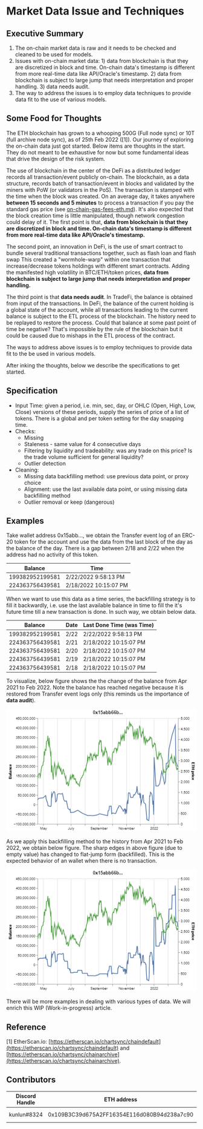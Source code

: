 # Market Data Issue and Techniques

## Executive Summary

1. The on-chain market data is raw and it needs to be checked and cleaned to be used for models.
2. Issues with on-chain market data: 1) data from blockchain is that they are discretized in block and time. On-chain data's timestamp is different from more real-time data like API/Oracle's timestamp. 2) data from blockchain is subject to large jump that needs interpretation and proper handling. 3) data needs audit.
3. The way to address the issues is to employ data techniques to provide data fit to the use of various models.

## Some Food for Thoughts

The ETH blockchain has grown to a whooping 500G (Full node sync) or 10T (full archive node sync), as of 25th Feb 2022 (\[1]). Our journey of exploring the on-chain data just got started. Below items are thoughts in the start. They do not meant to be exhaustive for now but some fundamental ideas that drive the design of the risk system.

The use of blockchain in the center of the DeFi as a distributed ledger records all transaction/event publicly on-chain. The blockchain, as a data structure, records batch of transaction/event in blocks and validated by the miners with PoW (or validators in the PoS). The transaction is stamped with the time when the block was created. On an average day, it takes anywhere **between 15 seconds and 5 minutes** to process a transaction if you pay the standard gas price (see [on-chain-gas-fees-eth.md](on-chain-gas-fees-eth.md "mention")). It's also expected that the block creation time is little manipulated, though network congestion could delay of it. The first point is that, **data from blockchain is that they are discretized in block and time. On-chain data's timestamp is different from more real-time data like API/Oracle's timestamp.**

The second point, an innovation in DeFi, is the use of smart contract to bundle several traditional transactions together, such as flash loan and flash swap This created a "wormhole-warp" within one transaction that increase/decrease tokens holdings with different smart contracts. Adding the manifested high volatility in BTC/ETH/token prices, **data from blockchain is subject to large jump that needs interpretation and proper handling.**

The third point is that **data needs audit**. In TradeFi, the balance is obtained from input of the transactions. In DeFi, the balance of the current holding is a global state of the account, while all transactions leading to the current balance is subject to the ETL process of the blockchain. The history need to be replayed to restore the process. Could that balance at some past point of time be negative? That's impossible by the rule of the blockchain but it could be caused due to mishaps in the ETL process of the contract.

The ways to address above issues is to employ techniques to provide data fit to the be used in various models.

After inking the thoughts, below we describe the specifications to get started.

## Specification

* Input Time: given a period, i.e. min, sec, day, or OHLC (Open, High, Low, Close) versions of these periods, supply the series of price of a list of tokens. There is a global and per token setting for the day snapping time.
* Checks:
  * Missing
  * Staleness - same value for 4 consecutive days
  * Filtering by liquidity and tradeability: was any trade on this price? Is the trade volume sufficient for general liquidity?
  * Outlier detection
* Cleaning:
  * Missing data backfilling method: use previous data point, or proxy choice
  * Alignment: use the last available data point, or using missing data backfilling method
  * Outlier removal or keep (dangerous)

## Examples

Take wallet address 0x15abb..., we obtain the Transfer event log of an ERC-20 token for the account and use the data from the last block of the day as the balance of the day. There is a gap between 2/18 and 2/22 when the address had no activity of this token.&#x20;

| Balance         | Time                  |
| --------------- | --------------------- |
| 199382952199581 | 2/22/2022 9:58:13 PM  |
| 224363756439581 | 2/18/2022 10:15:07 PM |

When we want to use this data as a time series, the backfilling strategy is to fill it backwardly, i.e. use the last available balance in time to fill the it's future time till a new transaction is done. In such way, we obtain below data.

| Balance         | Date | Last Done Time (was Time) |
| --------------- | ---- | ------------------------- |
| 199382952199581 | 2/22 | 2/22/2022 9:58:13 PM      |
| 224363756439581 | 2/21 | 2/18/2022 10:15:07 PM     |
| 224363756439581 | 2/20 | 2/18/2022 10:15:07 PM     |
| 224363756439581 | 2/19 | 2/18/2022 10:15:07 PM     |
| 224363756439581 | 2/18 | 2/18/2022 10:15:07 PM     |

To visualize, below figure shows the the change of the balance from Apr 2021 to Feb 2022. Note the balance has reached negative because it is restored from Transfer event logs only (this reminds us the importance of **data audit**).&#x20;

![Account balance change for an ERC-20 token in 0x15abb... from Apr 2021 to Feb 2022. Incorrect due to empty values (See above for the note on the negative balance)](<../../../.gitbook/assets/image (3).png>)

As we apply this backfilling method to the history from Apr 2021 to Feb 2022, we obtain below figure. The sharp edges in above figure (due to empty value) has changed to flat-jump form (backfilled). This is the expected behavior of an wallet when there is no transaction.

![Account balance change for an ERC-20 token in 0x15abb... from Apr 2021 to Feb 2022. Backfilled. (See above for the note on the negative balance)](<../../../.gitbook/assets/image (8).png>)

There will be more examples in dealing with various types of data. We will enrich this WIP (Work-in-progress) article.

## Reference



\[1] EtherScan.io: [https://etherscan.io/chartsync/chaindefault](https://etherscan.io/chartsync/chaindefault) and [https://etherscan.io/chartsync/chainarchive](https://etherscan.io/chartsync/chainarchive).



## Contributors <a href="#contributors" id="contributors"></a>

| Discord Handle | ETH address                                 | Reward          | Contribution     |
| -------------- | ------------------------------------------- | --------------- | ---------------- |
| ​kunlun#8324   | 0x109B3C39d675A2FF16354E116d080B94d238a7c90 | $CMK (internal) | Original version |

